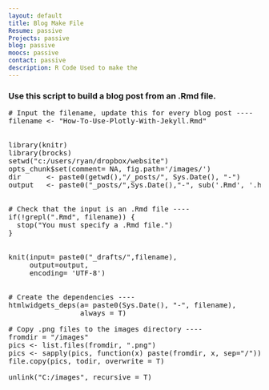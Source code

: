 ```yaml
---
layout: default
title: Blog Make File
Resume: passive
Projects: passive
blog: passive
moocs: passive
contact: passive
description: R Code Used to make the 
---
```


### Use this script to build a blog post from an .Rmd file.  
<pre>
# Input the filename, update this for every blog post ----
filename <- "How-To-Use-Plotly-With-Jekyll.Rmd"


library(knitr)
library(brocks)
setwd("c:/users/ryan/dropbox/website")
opts_chunk$set(comment= NA, fig.path='/images/')
dir      <- paste0(getwd(),"/_posts/", Sys.Date(), "-")
output   <- paste0("_posts/",Sys.Date(),"-", sub('.Rmd', '.html', filename))


# Check that the input is an .Rmd file ----
if(!grepl(".Rmd", filename)) {	
  stop("You must specify a .Rmd file.")
}


knit(input= paste0("_drafts/",filename),
     output=output,
     encoding= 'UTF-8')


# Create the dependencies ----
htmlwidgets_deps(a= paste0(Sys.Date(), "-", filename), 
                 always = T)

# Copy .png files to the images directory ----
fromdir = "/images"
pics <- list.files(fromdir, ".png")
pics <- sapply(pics, function(x) paste(fromdir, x, sep="/"))
file.copy(pics, todir, overwrite = T)

unlink("C:/images", recursive = T)
</pre>